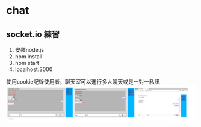 # chat 
## socket.io 練習
 1. 安裝node.js
 2. npm install
 3. npm start
 4. localhost:3000
 
 使用cookie記錄使用者，聊天室可以進行多人聊天或是一對一私訊
 ![pic](/04png.png)
